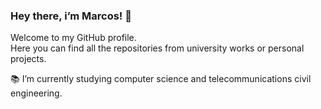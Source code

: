 ### Hey there, i’m Marcos! 👋
Welcome to my GitHub profile.\
Here you can find all the repositories from university works or personal projects.

📚 I’m currently studying computer science and telecommunications civil engineering.
